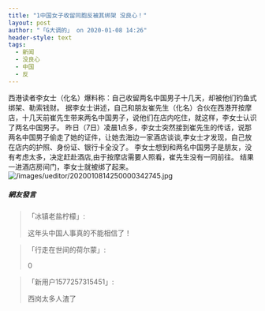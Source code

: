 ```yaml
---
title: "1中国女子收留同胞反被其绑架 没良心！"
layout: post
author: "「G大调的」 on 2020-01-08 14:26"
header-style: text
tags:
  - 新闻
  - 没良心
  - 中国
  - 反
---
```


西港读者李女士（化名）爆料称：自己收留两名中国男子十几天，却被他们钓鱼式绑架、勒索钱财。
据李女士讲述，自己和朋友崔先生（化名）合伙在西港开按摩店，十几天前崔先生带来两名中国男子，说他们在店内吃住，就这样，李女士认识了两名中国男子。
昨日（7日）凌晨1点多，李女士突然接到崔先生的传话，说那两名中国男子偷走了她的证件，让她去海边一家酒店谈谈,李女士才发现，自己放在店内的护照、身份证、银行卡全没了。
李女士想到和两名中国男子是朋友，没有考虑太多，决定赶赴酒店,由于按摩店需要人照看，崔先生没有一同前往。
结果一进酒店房间门，李女士就被绑了起来。
<input type="hidden" value="菲乐园提供">
<img src="http://images.feileyuan.com/images/ueditor/2020010814250000342745.jpg" title="/images/ueditor/2020010814250000342745.jpg" alt="/images/ueditor/2020010814250000342745.jpg">

##### 網友發言 
> 「冰镇老盐柠檬」:
> <p>这年头中国人事真的不能相信了！</p>

> 「行走在世间的荷尔蒙」:
> <p>0</p>

> 「新用户1577257315451」:
> <p>西岗太多人渣了</p>


